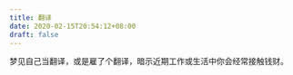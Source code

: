 ```yaml
---
title: 翻译
date: 2020-02-15T20:54:12+08:00
draft: false
---
```


梦见自己当翻译，或是雇了个翻译，暗示近期工作或生活中你会经常接触钱财。

